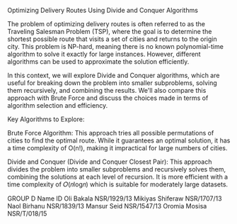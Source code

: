 Optimizing Delivery Routes Using Divide and Conquer Algorithms

The problem of optimizing delivery routes is often referred to as the Traveling Salesman Problem (TSP), where the goal is to determine the shortest possible route that visits a set of cities and returns to the origin city. This problem is NP-hard, meaning there is no known polynomial-time algorithm to solve it exactly for large instances. However, different algorithms can be used to approximate the solution efficiently.

In this context, we will explore Divide and Conquer algorithms, which are useful for breaking down the problem into smaller subproblems, solving them recursively, and combining the results. We'll also compare this approach with Brute Force and discuss the choices made in terms of algorithm selection and efficiency.

Key Algorithms to Explore:

Brute Force Algorithm:
This approach tries all possible permutations of cities to find the optimal route. While it guarantees an optimal solution, it has a time complexity of O(n!), making it impractical for large numbers of cities.

Divide and Conquer (Divide and Conquer Closest Pair): 
This approach divides the problem into smaller subproblems and recursively solves them, combining the solutions at each level of recursion. It is more efficient with a time complexity of 𝑂(𝑛log𝑛) which is suitable for moderately large datasets.





GROUP D
Name                                                                              ID
Oli Bakala                                                                  NSR/1929/13
Mikiyas Shiferaw                                                            NSR/1707/13
Naol Birhanu                                                                NSR/1839/13
Mansur Seid                                                                 NSR/1547/13
Oromia Mosisa                                                               NSR/T/018/15

